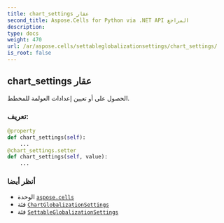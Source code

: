 ```yaml
---
title: chart_settings عقار
second_title: Aspose.Cells for Python via .NET API المراجع
description:
type: docs
weight: 470
url: /ar/aspose.cells/settableglobalizationsettings/chart_settings/
is_root: false
---
```

##  chart_settings عقار

الحصول على أو تعيين إعدادات العولمة للمخطط.
###  تعريف:
```python
@property
def chart_settings(self):
    ...
@chart_settings.setter
def chart_settings(self, value):
    ...
```

###  أنظر أيضا
* الوحدة [`aspose.cells`](../../)
* فئة [`ChartGlobalizationSettings`](/cells/python-net/ar/aspose.cells.charts/chartglobalizationsettings)
* فئة [`SettableGlobalizationSettings`](/cells/python-net/ar/aspose.cells/settableglobalizationsettings)
